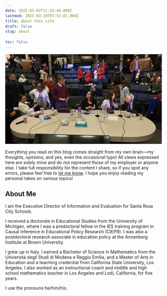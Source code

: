 ```yaml
---
date: 2025-01-02T12:25:44.000Z
lastmod: 2025-03-19T07:53:01.000Z
title: About this site
draft: false
slug: about

toc: false
---
```


![About this site](board_meeting.jpeg)

Everything you read on this blog comes straight from my own brain—my thoughts, opinions, and yes, even the occasional typo! All views expressed here are solely mine and do not represent those of my employer or anyone else. I take full responsibility for the content I share, so if you spot any errors, please feel free to [let me know](mailto:blog@ebardelli.com). I hope you enjoy reading my personal takes on various topics!

## About Me

I am the Executive Director of Information and Evaluation for Santa Rosa City Schools.

I received a doctorate in Educational Studies from the University of Michigan, where I was a predoctoral fellow in the IES training program in Causal Inference in Educational Policy Research (CIEPR). I was also a postdoctoral research associate in education policy at the Annenberg Institute at Brown University.

I grew up in Italy. I earned a Bachelor of Science in Mathematics from the Università degli Studi di Modena e Reggio Emilia, and a Master of Arts in Education and a teaching credential from California State University, Los Angeles. I also worked as an instructional coach and middle and high school mathematics teacher in Los Angeles and Lodi, California, for five years.

I use the pronouns he/him/his.

